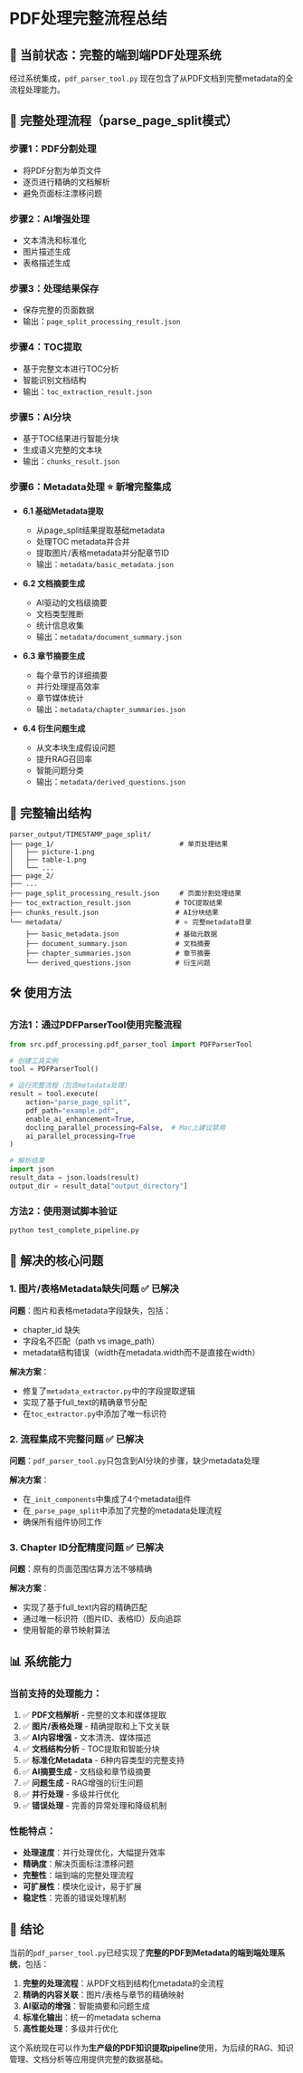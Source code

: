 # PDF处理完整流程总结

## 🎯 当前状态：完整的端到端PDF处理系统

经过系统集成，`pdf_parser_tool.py` 现在包含了从PDF文档到完整metadata的全流程处理能力。

## 🔄 完整处理流程（parse_page_split模式）

### 步骤1：PDF分割处理
- 将PDF分割为单页文件
- 逐页进行精确的文档解析
- 避免页面标注漂移问题

### 步骤2：AI增强处理
- 文本清洗和标准化
- 图片描述生成
- 表格描述生成

### 步骤3：处理结果保存
- 保存完整的页面数据
- 输出：`page_split_processing_result.json`

### 步骤4：TOC提取
- 基于完整文本进行TOC分析
- 智能识别文档结构
- 输出：`toc_extraction_result.json`

### 步骤5：AI分块
- 基于TOC结果进行智能分块
- 生成语义完整的文本块
- 输出：`chunks_result.json`

### 步骤6：Metadata处理 ⭐ **新增完整集成**
- **6.1 基础Metadata提取**
  - 从page_split结果提取基础metadata
  - 处理TOC metadata并合并
  - 提取图片/表格metadata并分配章节ID
  - 输出：`metadata/basic_metadata.json`

- **6.2 文档摘要生成**
  - AI驱动的文档级摘要
  - 文档类型推断
  - 统计信息收集
  - 输出：`metadata/document_summary.json`

- **6.3 章节摘要生成**
  - 每个章节的详细摘要
  - 并行处理提高效率
  - 章节媒体统计
  - 输出：`metadata/chapter_summaries.json`

- **6.4 衍生问题生成**
  - 从文本块生成假设问题
  - 提升RAG召回率
  - 智能问题分类
  - 输出：`metadata/derived_questions.json`

## 📁 完整输出结构

```
parser_output/TIMESTAMP_page_split/
├── page_1/                               # 单页处理结果
│   ├── picture-1.png
│   ├── table-1.png
│   └── ...
├── page_2/
├── ...
├── page_split_processing_result.json     # 页面分割处理结果
├── toc_extraction_result.json           # TOC提取结果
├── chunks_result.json                   # AI分块结果
└── metadata/                            # ⭐ 完整metadata目录
    ├── basic_metadata.json              # 基础元数据
    ├── document_summary.json            # 文档摘要
    ├── chapter_summaries.json           # 章节摘要
    └── derived_questions.json           # 衍生问题
```

## 🛠️ 使用方法

### 方法1：通过PDFParserTool使用完整流程

```python
from src.pdf_processing.pdf_parser_tool import PDFParserTool

# 创建工具实例
tool = PDFParserTool()

# 运行完整流程（包含metadata处理）
result = tool.execute(
    action="parse_page_split",
    pdf_path="example.pdf",
    enable_ai_enhancement=True,
    docling_parallel_processing=False,  # Mac上建议禁用
    ai_parallel_processing=True
)

# 解析结果
import json
result_data = json.loads(result)
output_dir = result_data["output_directory"]
```

### 方法2：使用测试脚本验证

```bash
python test_complete_pipeline.py
```

## 🔧 解决的核心问题

### 1. **图片/表格Metadata缺失问题** ✅ 已解决
**问题**：图片和表格metadata字段缺失，包括：
- chapter_id 缺失
- 字段名不匹配（path vs image_path）
- metadata结构错误（width在metadata.width而不是直接在width）

**解决方案**：
- 修复了`metadata_extractor.py`中的字段提取逻辑
- 实现了基于full_text的精确章节分配
- 在`toc_extractor.py`中添加了唯一标识符

### 2. **流程集成不完整问题** ✅ 已解决
**问题**：`pdf_parser_tool.py`只包含到AI分块的步骤，缺少metadata处理

**解决方案**：
- 在`_init_components`中集成了4个metadata组件
- 在`_parse_page_split`中添加了完整的metadata处理流程
- 确保所有组件协同工作

### 3. **Chapter ID分配精度问题** ✅ 已解决
**问题**：原有的页面范围估算方法不够精确

**解决方案**：
- 实现了基于full_text内容的精确匹配
- 通过唯一标识符（图片ID、表格ID）反向追踪
- 使用智能的章节映射算法

## 📊 系统能力

### 当前支持的处理能力：
1. ✅ **PDF文档解析** - 完整的文本和媒体提取
2. ✅ **图片/表格处理** - 精确提取和上下文关联
3. ✅ **AI内容增强** - 文本清洗、媒体描述
4. ✅ **文档结构分析** - TOC提取和智能分块
5. ✅ **标准化Metadata** - 6种内容类型的完整支持
6. ✅ **AI摘要生成** - 文档级和章节级摘要
7. ✅ **问题生成** - RAG增强的衍生问题
8. ✅ **并行处理** - 多级并行优化
9. ✅ **错误处理** - 完善的异常处理和降级机制

### 性能特点：
- **处理速度**：并行处理优化，大幅提升效率
- **精确度**：解决页面标注漂移问题
- **完整性**：端到端的完整处理流程
- **可扩展性**：模块化设计，易于扩展
- **稳定性**：完善的错误处理机制

## 🎉 结论

当前的`pdf_parser_tool.py`已经实现了**完整的PDF到Metadata的端到端处理系统**，包括：

1. **完整的处理流程**：从PDF文档到结构化metadata的全流程
2. **精确的内容关联**：图片/表格与章节的精确映射
3. **AI驱动的增强**：智能摘要和问题生成
4. **标准化输出**：统一的metadata schema
5. **高性能处理**：多级并行优化

这个系统现在可以作为**生产级的PDF知识提取pipeline**使用，为后续的RAG、知识管理、文档分析等应用提供完整的数据基础。 